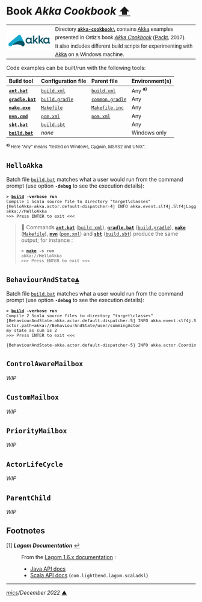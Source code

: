 # <span id="top">Book <i>Akka Cookbook</i></span> <span style="size:30%;"><a href="../README.md">⬆</a></span>

<table style="font-family:Helvetica,Arial;font-size:14px;line-height:1.6;">
  <tr>
  <td style="border:0;padding:0 10px 0 0;min-width:120px;"><a href="https://akka.io/" rel="external"><img src="../docs/images/akka.svg" width="120" alt="Akka project"/></a></td>
  <td style="border:0;padding:0;vertical-align:text-top;">Directory <a href="."><strong><code>akka-cookbook\</code></strong></a> contains <a href="https://akka.io/" rel="external">Akka</a> examples presented in Ortiz's book <a href="https://www.packtpub.com/product/akka-cookbook/9781785288180"><i>Akka Cookbook</i></a> (<a href="https://www.packtpub.com/" rel="external">Packt</a>, 2017).<br/>It also includes different build scripts for experimenting with <a href="https://akka.io/" rel="external">Akka</a> on a Windows machine.</td>
  </tr>
</table>

Code examples can be built/run with the following tools:

| Build&nbsp;tool | Configuration file | Parent&nbsp;file | Environment(s) |
|:----------------|:-------------------|:----------------|:---------------|
| [**`ant.bat`**][apache_ant_cli] | [`build.xml`](./Chapter01/HelloAkka/build.xml) | [`build.xml`](./build.xml) | Any <sup><b>a)</b></sup> |
| [**`gradle.bat`**][gradle_cli] | [`build.gradle`](./Chapter01/HelloAkka/build.gradle) | [`common.gradle`](./common.gradle) | Any |
| [**`make.exe`**][make_cli] | [`Makefile`](./Chapter01/HelloAkka/Makefile) | [`Makefile.inc`](./Makefile.inc) | Any |
| [**`mvn.cmd`**][apache_maven_cli] | [`pom.xml`](./Chapter01/HelloAkka/pom.xml) | [`pom.xml`](./pom.xml) | Any |
| [**`sbt.bat`**][sbt_cli] | [`build.sbt`](./Chapter01/HelloAkka/build.sbt) | &nbsp;        | Any |
| [**`build.bat`**](./Chapter01/HelloAkka/build.bat) | *none*             |  &nbsp;        | Windows only |
<div style="font-size:80%;">
<sup><b>a)</b></sup> Here "Any" means "tested on Windows, Cygwin, MSYS2 and UNIX".
</div>

## <span id="helloakka">`HelloAkka`</span>

Batch file [`build.bat`](./Chapter01/HelloAkka/build.bat) matches what a user would run from the command prompt (use option **`-debug`** to see the execution details):

<pre style="font-size:80%;">
<b>&gt; <a href="Chapter01/HelloAkka/build.bat">build</a> -verbose run</b>
Compile 1 Scala source file to directory "target\classes"
[HelloAkka-akka.actor.default-dispatcher-4] INFO akka.event.slf4j.Slf4jLogger - Slf4jLogger started
akka://HelloAkka
>>> Press ENTER to exit <<<
</pre>

> **:mag_right:** Commands [**`ant.bat`**][apache_ant_cli] ([`build.xml`](./Chapter01/HelloAkka/build.xml)), [**`gradle.bat`**][gradle_cli] ([`build.gradle`](./Chapter01/HelloAkka/build.gradle)), [**`make`**][make_cli] ([`Makefile`](./Chapter01/HelloAkka/Makefile)), [**`mvn`**][apache_maven_cli] ([`pom.xml`](./Chapter01/HelloAkka/pom.xml)) and [**`sbt`**][sbt_cli] ([`build.sbt`](./Chapter01/HelloAkka/build.sbt)) produce the same output; for instance :
> <pre style="font-size:80%;">
> <b>&gt; <a href="https://www.gnu.org/software/make/manual/html_node/Running.html">make</a> -s run</b>
> akka://HelloAkka
> >>> Press ENTER to exit <<<
> </pre>

## <span id="behaviourandstate">`BehaviourAndState`</span>[**&#x25B4;**](#top)

Batch file [`build.bat`](./Chapter01/BehaviourAndState/build.bat) matches what a user would run from the command prompt (use option **`-debug`** to see the execution details):

<pre style="font-size:80%;">
<b>&gt; <a href="./Chapter01/BehaviourAndState/build.bat">build</a> -verbose run</b>
Compile 2 Scala source files to directory "target\classes"
[BehaviourAndState-akka.actor.default-dispatcher-5] INFO akka.event.slf4j.Slf4jLogger - Slf4jLogger started
actor.path=akka://BehaviourAndState/user/summingActor
my state as sum is 2
>>> Press ENTER to exit <<<

[BehaviourAndState-akka.actor.default-dispatcher-5] INFO akka.actor.CoordinatedShutdown - Running CoordinatedShutdown with reason [ActorSystemTerminateReason]
</pre>

## <span id="controlawaremailbox">`ControlAwareMailbox`</span>

*WIP*

## <span id="custommailbox">`CustomMailbox`</span>

*WIP*

## <span id="pioritymailbox">`PriorityMailbox`</span>

*WIP*

<!------------------- Chapter 2 ---------------------->

## <span id="actorlifecycle">`ActorLifeCycle`</span>

*WIP*

## <span id="parentchild">`ParentChild`</span>

*WIP*

## <span id="footnotes">Footnotes</span>

<span id="footnote_01">[1]</span> ***Lagom Documentation*** [↩](#anchor_01)

<dl><dd>
From the <a href="https://www.lagomframework.com/documentation/1.6.x/">Lagom 1.6.x documentation</a> :
<ul>
<li><a href="https://www.lagomframework.com/documentation/1.6.x/java/api/">Java API docs</a></li>
<li><a href="https://www.lagomframework.com/documentation/1.6.x/scala/api/com/lightbend/lagom/scaladsl/">Scala API docs</a> (<code>com.lightbend.lagom.scaladsl</code>)</li>
</ul>
</dd></dl>

***

*[mics](https://lampwww.epfl.ch/~michelou/)/December 2022* [**&#9650;**](#top)
<span id="bottom">&nbsp;</span>

<!-- link refs -->

[akka]: https://akka.io/
[apache_ant_cli]: https://ant.apache.org/manual/running.html
[apache_maven_cli]: https://maven.apache.org/ref/current/maven-embedder/cli.html
[gradle_cli]: https://docs.gradle.org/current/userguide/command_line_interface.html
[sbt_cli]: https://www.scala-sbt.org/1.x/docs/Command-Line-Reference.html
[make_cli]: https://ftp.gnu.org/old-gnu/Manuals/make-3.79.1/html_node/make_86.html
